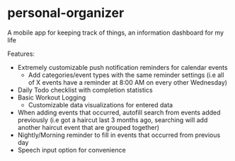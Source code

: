 # personal-organizer
A mobile app for keeping track of things, an information dashboard for my life

Features:
- Extremely customizable push notification reminders for calendar events
  - Add categories/event types with the same reminder settings (i.e all of X events have a reminder at 8:00 AM on every other Wednesday)
- Daily Todo checklist with completion statistics
- Basic Workout Logging
  - Customizable data visualizations for entered data
- When adding events that occurred, autofill search from events added previously (i.e got a haircut last 3 months ago, searching will add another haircut event that are grouped together)
- Nightly/Morning reminder to fill in events that occurred from previous day
 - Speech input option for convenience 
